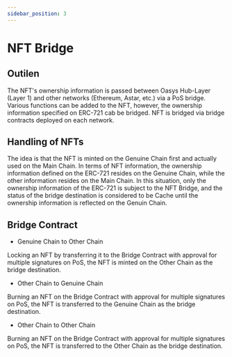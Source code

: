 ```yaml
---
sidebar_position: 3
---
```


# NFT Bridge

## Outilen
The NFT's ownership information is passed between Oasys Hub-Layer (Layer 1) and other networks (Ethereum, Astar, etc.) via a PoS bridge. Various functions can be added to the NFT, however, the ownership information specified on ERC-721 cab be bridged. NFT is bridged via bridge contracts deployed on each network.

## Handling of NFTs
The idea is that the NFT is minted on the Genuine Chain first and actually used on the Main Chain. In terms of NFT information, the ownership information defined on the ERC-721 resides on the Genuine Chain, while the other information resides on the Main Chain. In this situation, only the ownership information of the ERC-721 is subject to the NFT Bridge, and the status of the bridge destination is considered to be Cache until the ownership information is reflected on the Genuin Chain.

## Bridge Contract
- Genuine Chain to Other Chain

Locking an NFT by transferring it to the Bridge Contract with approval for multiple signatures on PoS, the NFT is minted on the Other Chain as the bridge destination.

- Other Chain to Genuine Chain

Burning an NFT on the Bridge Contract with approval for multiple signatures on PoS, the NFT is transferred to the Genuine Chain as the bridge destination.

- Other Chain to Other Chain

Burning an NFT on the Bridge Contract with approval for multiple signatures on PoS, the NFT is transferred to the Other Chain as the bridge destination.

